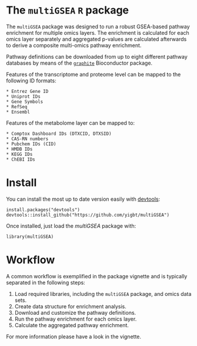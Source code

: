 # The `multiGSEA` `R` package

The `multiGSEA` package was designed to run a robust GSEA-based pathway
enrichment for multiple omics layers. The enrichment is calculated for each
omics layer separately and aggregated p-values are calculated afterwards to
derive a composite multi-omics pathway enrichment.

Pathway definitions can be downloaded from up to eight different
pathway databases by means of the
[`graphite`](http://bioconductor.org/packages/release/bioc/html/graphite.html)
Bioconductor package.

Features of the transcriptome and proteome level can be mapped to the following ID formats:

	* Entrez Gene ID
	* Uniprot IDs
	* Gene Symbols
	* RefSeq
	* Ensembl
	
Features of the metabolome layer can be mapped to:

	* Comptox Dashboard IDs (DTXCID, DTXSID)
	* CAS-RN numbers
	* Pubchem IDs (CID)
	* HMDB IDs
	* KEGG IDs
	* ChEBI IDs

  
# Install

You can install the most up to date version easily with
[devtools](https://github.com/hadley/devtools):

    install.packages("devtools")
    devtools::install_github("https://github.com/yigbt/multiGSEA")


Once installed, just load the *multiGSEA* package with:

    library(multiGSEA)


# Workflow

A common workflow is exemplified in the package vignette and is typically separated
in the following steps:

1. Load required libraries, including the `multiGSEA` package, and omics data sets.
2. Create data structure for enrichment analysis.
3. Download and customize the pathway definitions.
4. Run the pathway enrichment for each omics layer.
5. Calculate the aggregated pathway enrichment.


For more information please have a look in the vignette.
